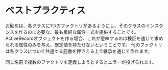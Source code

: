 # ベストプラクティス

お勧めは、各クラスに1つのファクトリがあるようにし、そのクラスのインスタンスを作るのに必要な、最も単純な属性一式を提供することです。
ActiveRecordオブジェクトを作る場合、これが意味するのは検証を通じて求められる属性のみを与え、既定値を持たせないということです。
他のファクトリは各クラスについて共通する筋書を押さえる上で継承を通じて作れます。

同じ名前で複数のファクトリを定義しようとするとエラーが投げられます。
